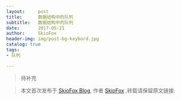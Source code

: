 ```yaml
---
layout:     post
title:      数据结构中的队列
subtitle:   数据结构中的队列
date:       2017-05-21
author:     SkioFox
header-img: img/post-bg-keybord.jpg
catalog: true
tags:
- 队列

---
```


> 待补充
	
> 本文首次发布于 [SkioFox Blog](http://blog.skiofox.top), 作者 [SkioFox](https://github.com/LoverFancy/) ,转载请保留原文链接.